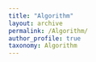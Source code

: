 ```yaml
---
title: "Algorithm"
layout: archive
permalink: /Algorithm/
author_profile: true
taxonomy: Algorithm
---
```

